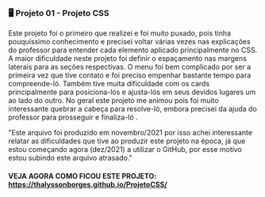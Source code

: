 ###  🖥️ Projeto 01 - Projeto CSS

Este projeto foi o primeiro que realizei e foi muito puxado, pois tinha pouquíssimo conhecimento e precisei voltar várias vezes nas explicações do professor para entender cada elemento aplicado principalmente no CSS. A maior dificuldade neste projeto foi definir o espaçamento nas margens laterais para as seções respectivas. O menu foi bem complicado por ser a primeira vez que tive contato e foi preciso empenhar bastante tempo para compreende-ló. Também tive muita dificuldade com os cards principalmente para posiciona-lós e ajusta-lós em seus devidos lugares um ao lado do outro. No geral este projeto me animou pois foi muito interessante quebrar a cabeça para resolve-ló, embora precisei da ajuda do professor para prosseguir e finaliza-ló .

"Este arquivo foi produzido em novembro/2021 por isso achei interessante relatar as dificuldades que tive ao produzir este projeto na época, já que estou começando agora (dez/2021) a utilizar o GitHub, por esse motivo estou subindo este arquivo atrasado."

#### VEJA AGORA COMO FICOU ESTE PROJETO: https://thalyssonborges.github.io/ProjetoCSS/
